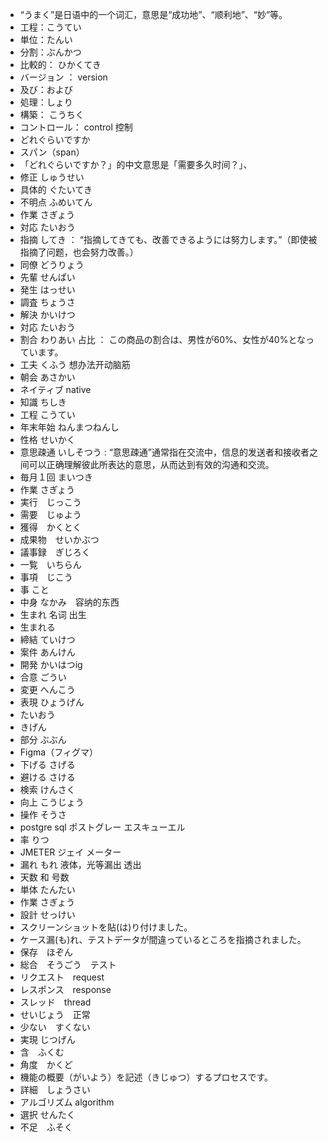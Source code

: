 - “うまく”是日语中的一个词汇，意思是“成功地”、“顺利地”、“妙”等。
- 工程：こうてい
- 単位：たんい
- 分割：ぶんかつ
- 比較的： ひかくてき
- バージョン ： version
- 及び：および
- 処理：しょり
- 構築： こうちく
- コントロール： control 控制
- どれぐらいですか
- スパン（span）
- 「どれぐらいですか？」的中文意思是「需要多久时间？」、
- 修正 しゅうせい
- 具体的 ぐたいてき
- 不明点 ふめいてん
- 作業 さぎょう
- 対応 たいおう
- 指摘 してき ： “指摘してきても、改善できるようには努力します。”（即使被指摘了问题，也会努力改善。）
- 同僚 どうりょう
- 先輩 せんぱい
- 発生 はっせい
- 調査 ちょうさ
- 解決 かいけつ
- 対応 たいおう
- 割合 わりあい 占比 ： この商品の割合は、男性が60%、女性が40%となっています。
- 工夫 くふう 想办法开动脑筋
- 朝会 あさかい
- ネイティブ native 
- 知識 ちしき
- 工程 こうてい
- 年末年始 ねんまつねんし
- 性格 せいかく
- 意思疎通 いしそつう : “意思疎通”通常指在交流中，信息的发送者和接收者之间可以正确理解彼此所表达的意思，从而达到有效的沟通和交流。
- 毎月１回 まいつき
- 作業 さぎょう
- 実行　じっこう
- 需要　じゅよう
- 獲得　かくとく
- 成果物　せいかぶつ
- 議事録　ぎじろく
- 一覧　いちらん
- 事項　じこう
- 事 こと
- 中身 なかみ　容纳的东西
- 生まれ  名词 出生
- 生まれる　
- 締結 ていけつ
- 案件 あんけん
- 開発 かいはつig
- 合意 ごうい
- 変更 へんこう
- 表現 ひょうげん
- たいおう
- きげん
- 部分 ぶぶん
- Figma（フィグマ）
- 下げる さげる
- 避ける さける
- 検索 けんさく
- 向上 こうじょう
- 操作 そうさ
- postgre sql ポストグレー エスキューエル
- 率 りつ
- JMETER ジェイ メーター
- 漏れ もれ 液体，光等漏出 透出
- 天数 和 号数
- 単体 たんたい
- 作業 さぎょう
- 設計 せっけい
- スクリーンショットを貼(は)り付けました。
- ケース漏(も)れ、テストデータが間違っているところを指摘されました。
- 保存　ほぞん
- 総合　そうごう　テスト
- リクエスト　request
- レスポンス　response
- スレッド　thread
- せいじょう　正常
- 少ない　すくない
- 実現 じつげん
- 含　ふくむ
- 角度　かくど
- 機能の概要（がいよう）を記述（きじゅつ）するプロセスです。
- 詳細　しょうさい
- アルゴリズム algorithm
- 選択 せんたく
- 不足　ふそく
